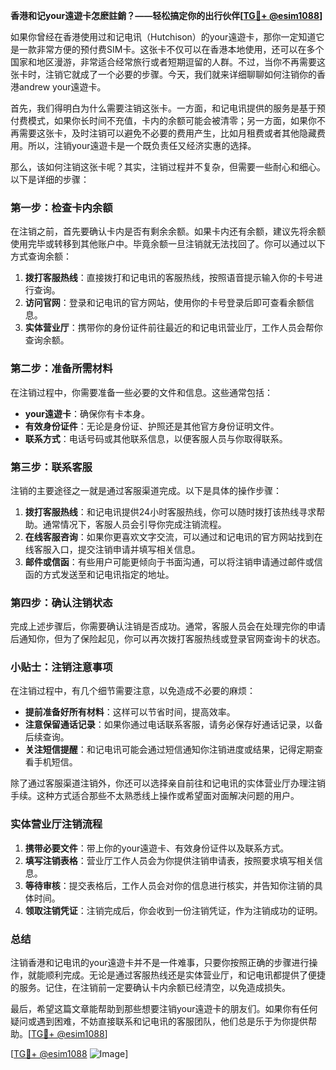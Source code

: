 **香港和记your遠遊卡怎麽註銷？——轻松搞定你的出行伙伴[[TG💪+ @esim1088](https://t.me/s/esim1088)]**

如果你曾经在香港使用过和记电讯（Hutchison）的your遠遊卡，那你一定知道它是一款非常方便的预付费SIM卡。这张卡不仅可以在香港本地使用，还可以在多个国家和地区漫游，非常适合经常旅行或者短期逗留的人群。不过，当你不再需要这张卡时，注销它就成了一个必要的步骤。今天，我们就来详细聊聊如何注销你的香港andrew your遠遊卡。

首先，我们得明白为什么需要注销这张卡。一方面，和记电讯提供的服务是基于预付费模式，如果你长时间不充值，卡内的余额可能会被清零；另一方面，如果你不再需要这张卡，及时注销可以避免不必要的费用产生，比如月租费或者其他隐藏费用。所以，注销your遠遊卡是一个既负责任又经济实惠的选择。

那么，该如何注销这张卡呢？其实，注销过程并不复杂，但需要一些耐心和细心。以下是详细的步骤：

### 第一步：检查卡内余额

在注销之前，首先要确认卡内是否有剩余余额。如果卡内还有余额，建议先将余额使用完毕或转移到其他账户中。毕竟余额一旦注销就无法找回了。你可以通过以下方式查询余额：

1. **拨打客服热线**：直接拨打和记电讯的客服热线，按照语音提示输入你的卡号进行查询。
2. **访问官网**：登录和记电讯的官方网站，使用你的卡号登录后即可查看余额信息。
3. **实体营业厅**：携带你的身份证件前往最近的和记电讯营业厅，工作人员会帮你查询余额。

### 第二步：准备所需材料

在注销过程中，你需要准备一些必要的文件和信息。这些通常包括：

- **your遠遊卡**：确保你有卡本身。
- **有效身份证件**：无论是身份证、护照还是其他官方身份证明文件。
- **联系方式**：电话号码或其他联系信息，以便客服人员与你取得联系。

### 第三步：联系客服

注销的主要途径之一就是通过客服渠道完成。以下是具体的操作步骤：

1. **拨打客服热线**：和记电讯提供24小时客服热线，你可以随时拨打该热线寻求帮助。通常情况下，客服人员会引导你完成注销流程。
2. **在线客服咨询**：如果你更喜欢文字交流，可以通过和记电讯的官方网站找到在线客服入口，提交注销申请并填写相关信息。
3. **邮件或信函**：有些用户可能更倾向于书面沟通，可以将注销申请通过邮件或信函的方式发送至和记电讯指定的地址。

### 第四步：确认注销状态

完成上述步骤后，你需要确认注销是否成功。通常，客服人员会在处理完你的申请后通知你，但为了保险起见，你可以再次拨打客服热线或登录官网查询卡的状态。

### 小贴士：注销注意事项

在注销过程中，有几个细节需要注意，以免造成不必要的麻烦：

- **提前准备好所有材料**：这样可以节省时间，提高效率。
- **注意保留通话记录**：如果你通过电话联系客服，请务必保存好通话记录，以备后续查询。
- **关注短信提醒**：和记电讯可能会通过短信通知你注销进度或结果，记得定期查看手机短信。

除了通过客服渠道注销外，你还可以选择亲自前往和记电讯的实体营业厅办理注销手续。这种方式适合那些不太熟悉线上操作或希望面对面解决问题的用户。

### 实体营业厅注销流程

1. **携带必要文件**：带上你的your遠遊卡、有效身份证件以及联系方式。
2. **填写注销表格**：营业厅工作人员会为你提供注销申请表，按照要求填写相关信息。
3. **等待审核**：提交表格后，工作人员会对你的信息进行核实，并告知你注销的具体时间。
4. **领取注销凭证**：注销完成后，你会收到一份注销凭证，作为注销成功的证明。

### 总结

注销香港和记电讯的your遠遊卡并不是一件难事，只要你按照正确的步骤进行操作，就能顺利完成。无论是通过客服热线还是实体营业厅，和记电讯都提供了便捷的服务。记住，在注销前一定要确认卡内余额已经清空，以免造成损失。

最后，希望这篇文章能帮助到那些想要注销your遠遊卡的朋友们。如果你有任何疑问或遇到困难，不妨直接联系和记电讯的客服团队，他们总是乐于为你提供帮助。[[TG💪+ @esim1088](https://t.me/s/esim1088)] 

[[TG💪+ @esim1088](https://t.me/s/esim1088) ![Image](https://i.postimg.cc/4NQfJmqS/Snipaste-2025-05-13-00-14-12.png)]